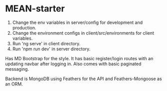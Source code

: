 # MEAN-starter
1. Change the env variables in server/config for development and production.
2. Change the environment configs in client/src/environments for client variables.
3. Run 'ng serve' in client directory.
4. Run 'npm run dev' in server directory.

Has MD Bootstrap for the style. It has basic register/login routes with an updating navbar after logging in. Also comes with basic paginated messaging.

Backend is MongoDB using Feathers for the API and Feathers-Mongoose as an ORM.
